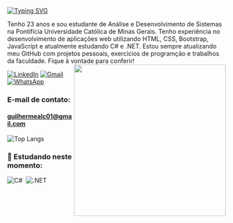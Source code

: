 [![Typing SVG](https://readme-typing-svg.herokuapp.com?font=Fira+Code&weight=500&duration=3000&pause=1000&color=2182DF&repeat=false&random=false&width=435&height=40&lines=Ol%C3%A1!+Eu+sou+Guilherme+Campos+%F0%9F%91%8B%F0%9F%8F%BD)](https://git.io/typing-svg)

Tenho 23 anos e sou estudante de Análise e Desenvolvimento de Sistemas na Pontifícia Universidade Católica de Minas Gerais. Tenho experiência no desenvolvimento de aplicações web utilizando HTML, CSS, Bootstrap, JavaScript e atualmente estudando C# e .NET. Estou sempre atualizando meu GitHub com projetos pessoais, exercícios de programção e trabalhos da faculdade. Fique à vontade para conferir!
<picture> <img align="right" src="https://github.com/7oSkaaa/7oSkaaa/blob/main/Images/Right_Side.gif?raw=true" width = 350px></picture>

[![LinkedIn](https://img.shields.io/badge/LinkedIn-0077B5?style=for-the-badge&logo=linkedin&logoColor=white)](https://www.linkedin.com/in/guilherme-alc/)
[![Gmail](https://img.shields.io/badge/Gmail-333333?style=for-the-badge&logo=gmail&logoColor=red)](mailto:guilhermealc01@gmail.com)
[![WhatsApp](https://img.shields.io/badge/WhatsApp-25D366?style=for-the-badge&logo=whatsapp&logoColor=white)](https://wa.me/5531999124381)

### E-mail de contato: 
#### guilhermealc01@gmail.com
 
![Top Langs](https://github-readme-stats.vercel.app/api/top-langs/?username=guilherme-alc&layout=compact)
 
### 🌱 Estudando neste momento:
![C#](https://img.shields.io/badge/-C%23-0D1117?style=for-the-badge&logo=c-sharp&labelColor=0D1117)&nbsp;
![.NET](https://img.shields.io/badge/-.NET-0D1117?style=for-the-badge&logo=.net&labelColor=0D1117)&nbsp;
